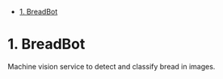 - [1. BreadBot](#1-breadbot)

# 1. BreadBot

Machine vision service to detect and classify bread in images. 